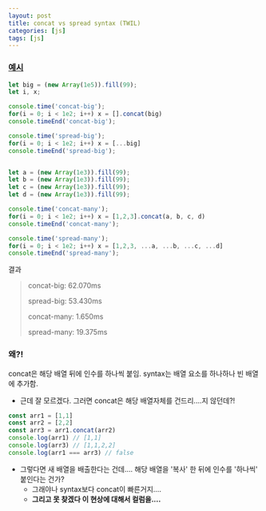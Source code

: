```yaml
---
layout: post
title: concat vs spread syntax (TWIL)
categories: [js]
tags: [js]
---
```




### [예시](https://stackoverflow.com/questions/48865710/spread-operator-vs-array-concat)

```js
let big = (new Array(1e5)).fill(99);
let i, x;

console.time('concat-big');
for(i = 0; i < 1e2; i++) x = [].concat(big)
console.timeEnd('concat-big');

console.time('spread-big');
for(i = 0; i < 1e2; i++) x = [...big]
console.timeEnd('spread-big');


let a = (new Array(1e3)).fill(99);
let b = (new Array(1e3)).fill(99);
let c = (new Array(1e3)).fill(99);
let d = (new Array(1e3)).fill(99);

console.time('concat-many');
for(i = 0; i < 1e2; i++) x = [1,2,3].concat(a, b, c, d)
console.timeEnd('concat-many');

console.time('spread-many');
for(i = 0; i < 1e2; i++) x = [1,2,3, ...a, ...b, ...c, ...d]
console.timeEnd('spread-many');
```

결과
> concat-big: 62.070ms
>
> spread-big: 53.430ms
>
> concat-many: 1.650ms
>
> spread-many: 19.375ms


### 왜?!

concat은 해당 배열 뒤에 인수를 하나씩 붙임. syntax는 배열 요소를 하나하나 빈 배열에 추가함.
- 근데 잘 모르겠다. 그러면 concat은 해당 배열자체를 건드리....지 않던데?!

```js
const arr1 = [1,1]
const arr2 = [2,2]
const arr3 = arr1.concat(arr2)
console.log(arr1) // [1,1]
console.log(arr3) // [1,1,2,2]
console.log(arr1 === arr3) // false
```

- 그렇다면 새 배열을 배출한다는 건데.... 해당 배열을 '복사' 한 뒤에 인수를 '하나씩' 붙인다는 건가?
    - 그래야나 syntax보다 concat이 빠른거지....
    - **그리고 못 찾겠다 이 현상에 대해서 컬럼을....**
